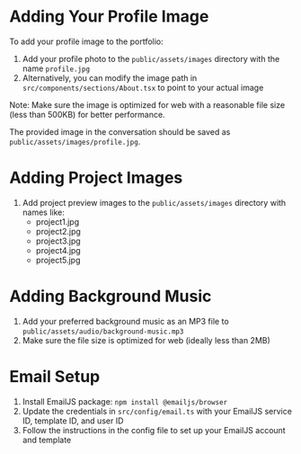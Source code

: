 # Adding Your Profile Image

To add your profile image to the portfolio:

1. Add your profile photo to the `public/assets/images` directory with the name `profile.jpg`
2. Alternatively, you can modify the image path in `src/components/sections/About.tsx` to point to your actual image

Note: Make sure the image is optimized for web with a reasonable file size (less than 500KB) for better performance.

The provided image in the conversation should be saved as `public/assets/images/profile.jpg`.

# Adding Project Images

1. Add project preview images to the `public/assets/images` directory with names like:
   - project1.jpg
   - project2.jpg
   - project3.jpg
   - project4.jpg
   - project5.jpg

# Adding Background Music

1. Add your preferred background music as an MP3 file to `public/assets/audio/background-music.mp3`
2. Make sure the file size is optimized for web (ideally less than 2MB)

# Email Setup

1. Install EmailJS package: `npm install @emailjs/browser`
2. Update the credentials in `src/config/email.ts` with your EmailJS service ID, template ID, and user ID
3. Follow the instructions in the config file to set up your EmailJS account and template
